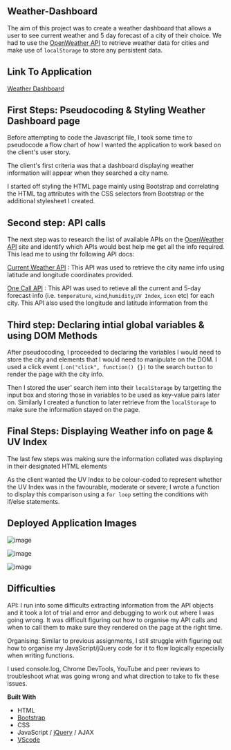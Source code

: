 ## Weather-Dashboard
The aim of this project was to create a weather dashboard that allows a user to see current weather and 5 day forecast of a city of their choice. We had to use the [OpenWeather API](https://openweathermap.org/api) to retrieve weather data for cities and make use of `localStorage` to store any persistent data.

## Link To Application
[Weather Dashboard](https://karen-o94.github.io/Weather-Dashboard/)

## First Steps: Pseudocoding & Styling Weather Dashboard page 
Before attempting to code the Javascript file, I took some time to pseudocode a flow chart of how I wanted the application to work based on the client's user story. 

The client's first criteria was that a dashboard displaying weather information will appear when they searched a city name. 

I started off styling the HTML page mainly using Bootstrap and correlating the HTML tag attributes with the CSS selectors from Bootstrap or the additional stylesheet I created.

## Second step: API calls
The next step was to research the list of available APIs on the [OpenWeather API](https://openweathermap.org/api) site and identify which APIs would best help me get all the info required. This lead me to using thr following API docs: 

[Current Weather API](https://openweathermap.org/current) : This API was used to retrieve the city name info using latitude and longitude coordinates provided. 

[One Call API](https://openweathermap.org/api/one-call-api) : This API was used to retieve all the current and 5-day forecast info (i.e. `temperature`, `wind`,`humidity`,`UV Index`, `icon` etc) for each city. This API also used the longitude and latitude information from the 

## Third step: Declaring intial global variables & using DOM Methods
After pseudocoding, I proceeded to declaring the variables I would need to store the city and elements that I would need to manipulate on the DOM. I used a click event (`.on("click", function() {})` to the search `button` to render the page with the city info.

Then I stored the user' search item into their `localStorage` by targetting the input box and storing those in variables to be used as key-value pairs later on. Similarly I created a function to later retrieve from the `localStorage` to make sure the information stayed on the page.

## Final Steps: Displaying Weather info on page & UV Index
The last few steps was making sure the information collated was displaying in their designated HTML elements 

As the client wanted the UV Index to be colour-coded to represent whether the UV Index was in the favourable, moderate or severe; I wrote a function to display this comparison using a `for loop` setting the conditions with if/else statements. 

## Deployed Application Images
![image](https://user-images.githubusercontent.com/74797740/107834865-6f4cff00-6d8f-11eb-85e7-fb91737638cf.png)

![image](https://user-images.githubusercontent.com/74797740/107834963-cd79e200-6d8f-11eb-9def-70e75340a91d.png)

![image](https://user-images.githubusercontent.com/74797740/107835064-20ec3000-6d90-11eb-9ad7-6efab382eef3.png)

## Difficulties
API: I run into some difficults extracting information from the API objects and it took a lot of trial and error and debugging to work out where I was going wrong. It was difficult figuring out how to organise my API calls and when to call them to make sure they rendered on the page at the right time. 

Organising: Similar to previous assignments, I still struggle with figuring out how to organise my JavaScript/jQuery code for it to flow logically especially when writing functions.

I used console.log, Chrome DevTools, YouTube and peer reviews to troubleshoot what was going wrong and what direction to take to fix these issues.

**Built With**
- HTML
- [Bootstrap](https://getbootstrap.com/)
- CSS
- JavaScript / [jQuery](https://jquery.com/) / AJAX
- [VScode](https://code.visualstudio.com/)